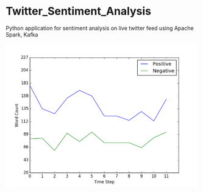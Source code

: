 # Twitter_Sentiment_Analysis
Python application for sentiment analysis on live twitter feed using Apache Spark, Kafka


![Alt text](plot.png 'Plot')
